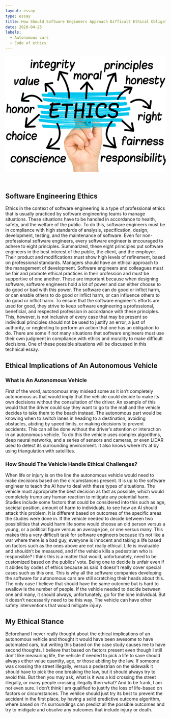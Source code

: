 ```yaml
---
layout: essay
type: essay
title: How Should Software Engineers Approach Difficult Ethical Obligations
date: 2020-04-25
labels:
  - Autonomous cars
  - Code of ethics
---
```


<img class="ui medium left floated rounded image" src="/images/ethics.png">
<p>&nbsp;</p>


## Software Engineering Ethics

Ethics in the context of software engineering is a type of professional ethics that is usually practiced by software engineering teams to manage situations. These situations have to be handled in accordance to health, safety, and the welfare of the public. To do this, software engineers must be in compliance with high standards of analysis, specification, design, development, testing, and the maintenance of software. Even for non-professional software engineers, every software engineer is encouraged to adhere to eight principles. Summarized, these eight principles put software engineers in the best interest of the public, the client, and the employer. Their product and modifications must show high levels of refinement, based on professional standards. Managers should have an ethical approach to the management of development. Software engineers and colleagues must be fair and promote ethical practices in their profession and must be supportive of one another. These are important because when designing software, software engineers hold a lot of power and can either choose to do good or bad with this power. The software can do good or inflict harm, or can enable others to do good or inflict harm, or can influence others to do good or inflict harm. To ensure that the software engineer’s efforts are used for good, they strive to keep software engineering a professional, beneficial, and respected profession in accordance with these principles. This, however, is not inclusive of every case that may be present so individual principles should not be used to justify an error, a just of authority, or neglecting to perform an action that one has an obligation to do. There are some if not many situations that software engineers must use their own judgment in compliance with ethics and morality to make difficult decisions. One of these possible situations will be discussed in this technical essay. 

## Ethical Implications of An Autonomous Vehicle
### What is An Autonomous Vehicle

First of the word, autonomous may mislead some as it isn’t completely autonomous as that would imply that the vehicle could decide to make its own decisions without the consultation of the driver. An example of this would that the driver could say they want to go to the mall and the vehicle decides to take them to the beach instead. The autonomous part would be knowing when to switch lanes in heading to a destination, avoiding obstacles, abiding by speed limits, or making decisions to prevent accidents. This can all be done without the driver’s attention or interaction in an autonomous vehicle. To do this the vehicle uses complex algorithms, deep neural networks, and a series of sensors and cameras, or even LIDAR used to detect its surrounding environment. It also knows where it’s at by using triangulation with satellites.

### How Should The Vehicle Handle Ethical Challenges?

When life or injury is on the line the autonomous vehicle would need to make decisions based on the circumstances present. It is up to the software engineer to teach the AI how to deal with these types of situations. The vehicle must appropriate the best decision as fast as possible, which would completely trump any human reaction to mitigate any potential harm. Studies include some factors that could be considered into this such as age, societal position, amount of harm to individuals, to see how an AI should attack this problem. It is different based on outcomes of the specific areas the studies were done in. If the vehicle needed to decide between two possibilities that would harm life some would choose an old person versus a young, or a political figure versus an average joe, or one versus many. This makes this a very difficult task for software engineers because it’s not like a war where there is a bad guy, everyone is innocent and taking a life based on factors such as the ones above are not really ethical. Life is invaluable and shouldn’t be measured, and if the vehicle kills a pedestrian who is responsible? I think this is a matter that would, unfortunately, need to be customized based on the publics’ vote. Being one to decide is unfair even if it abides by codes of ethics because as said it doesn’t really cover special cases such as this one. This is why all the software companies developing the software for autonomous cars are still scratching their heads about this. The only case I believe that should have the same outcome but is hard to swallow is the number of people. If the vehicle needed to decide between one and many, it should always, unfortunately, go for the lone individual. But it doesn’t necessarily need to be this way. The vehicle can have other safety interventions that would mitigate injury.

## My Ethical Stance

Beforehand I never really thought about the ethical implications of an autonomous vehicle and thought it would have been awesome to have automated cars, but writing this based on the case study causes me to have second thoughts. I believe that based on factors present even though I still don’t like measuring life, the vehicle if needed to pick a life to save should always either value quantity, age, or those abiding by the law. If someone was crossing the street illegally, versus a pedestrian on the sidewalk it should have to pick the one breaking the law, but it should always try to avoid this. But then you may ask, what is it was a kid crossing the street illegally, or many people crossing illegally then what? And to be frank, I am not even sure. I don’t think I am qualified to justify the loss of life-based on factors or circumstances. The vehilce should just try its best to prevent the accident in the first place, by having a solid predictive outcome algorithm, where based on it's surroundings can predict all the possible outcomes and try to midigate and obsolve any outcomes that include injury or death. 

